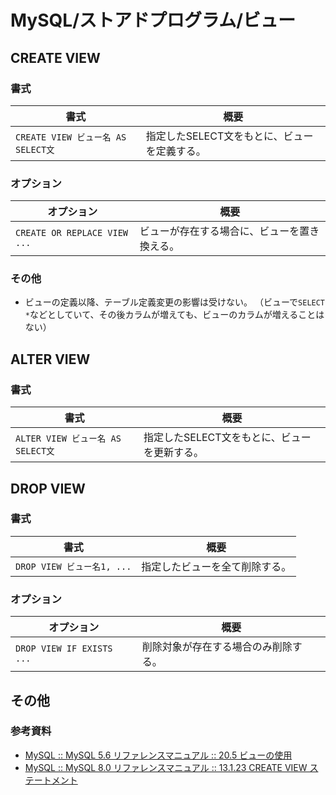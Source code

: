 # MySQL/ストアドプログラム/ビュー

## CREATE VIEW

### 書式

| 書式                               | 概要                                         |
| ---------------------------------- | -------------------------------------------- |
| `CREATE VIEW ビュー名 AS SELECT文` | 指定したSELECT文をもとに、ビューを定義する。 |

### オプション

| オプション                   | 概要                                         |
| ---------------------------- | -------------------------------------------- |
| `CREATE OR REPLACE VIEW ...` | ビューが存在する場合に、ビューを置き換える。 |

### その他

- ビューの定義以降、テーブル定義変更の影響は受けない。
  （ビューで`SELECT *`などとしていて、その後カラムが増えても、ビューのカラムが増えることはない）

## ALTER VIEW

### 書式

| 書式                              | 概要                                         |
| --------------------------------- | -------------------------------------------- |
| `ALTER VIEW ビュー名 AS SELECT文` | 指定したSELECT文をもとに、ビューを更新する。 |

## DROP VIEW

### 書式

| 書式                       | 概要                           |
| -------------------------- | ------------------------------ |
| `DROP VIEW ビュー名1, ...` | 指定したビューを全て削除する。 |

### オプション

| オプション                | 概要                                 |
| ------------------------- | ------------------------------------ |
| `DROP VIEW IF EXISTS ...` | 削除対象が存在する場合のみ削除する。 |

## その他

### 参考資料

- [MySQL :: MySQL 5.6 リファレンスマニュアル :: 20.5 ビューの使用](https://dev.mysql.com/doc/refman/5.6/ja/views.html)
- [MySQL :: MySQL 8.0 リファレンスマニュアル :: 13.1.23 CREATE VIEW ステートメント](https://dev.mysql.com/doc/refman/8.0/ja/create-view.html)
